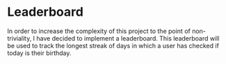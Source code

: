 # Leaderboard
In order to increase the complexity of this project to the point of non-triviality,
I have decided to implement a leaderboard. This leaderboard will be used to track
the longest streak of days in which a user has checked if today is their birthday.
